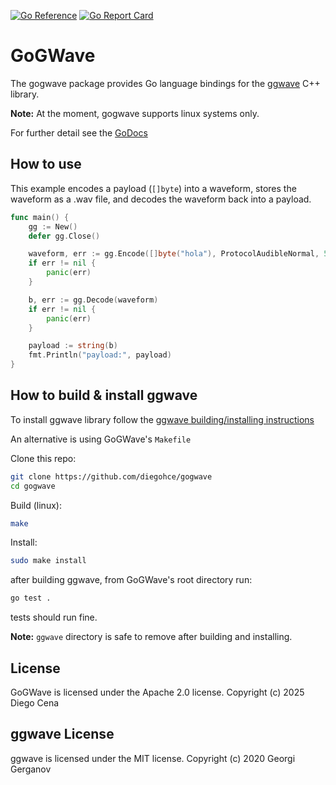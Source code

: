 [![Go Reference](https://pkg.go.dev/badge/github.com/diegohce/gogwave.svg)](https://pkg.go.dev/github.com/diegohce/gogwave) [![Go Report Card](https://goreportcard.com/badge/github.com/diegohce/gogwave)](https://goreportcard.com/report/github.com/diegohce/gogwave) 

# GoGWave

The gogwave package provides Go language bindings for the [ggwave](https://github.com/ggerganov/ggwave) C++ library.

**Note:** At the moment, gogwave supports linux systems only.

For further detail see the [GoDocs](https://pkg.go.dev/github.com/diegohce/gogwave)

## How to use

This example encodes a payload (`[]byte`) into a waveform, stores the waveform as a .wav file, and decodes the waveform back into a payload.

```Go
func main() {
	gg := New()
	defer gg.Close()

	waveform, err := gg.Encode([]byte("hola"), ProtocolAudibleNormal, 50)
	if err != nil {
		panic(err)
	}

	b, err := gg.Decode(waveform)
	if err != nil {
		panic(err)
	}

	payload := string(b)
    fmt.Println("payload:", payload)
}
```

## How to build & install ggwave

To install ggwave library follow the [ggwave building/installing instructions](https://github.com/ggerganov/ggwave?tab=readme-ov-file#building)

An alternative is using GoGWave's `Makefile`

Clone this repo:

```bash
git clone https://github.com/diegohce/gogwave
cd gogwave
```

Build (linux):

```bash
make
```

Install: 

```bash
sudo make install
```

after building ggwave, from GoGWave's root directory run:

```bash
go test .
```
tests should run fine.

**Note:** `ggwave` directory is safe to remove after building and installing.

## License

GoGWave is licensed under the Apache 2.0 license. Copyright (c) 2025 Diego Cena

## ggwave License

ggwave is licensed under the MIT license. Copyright (c) 2020 Georgi Gerganov
